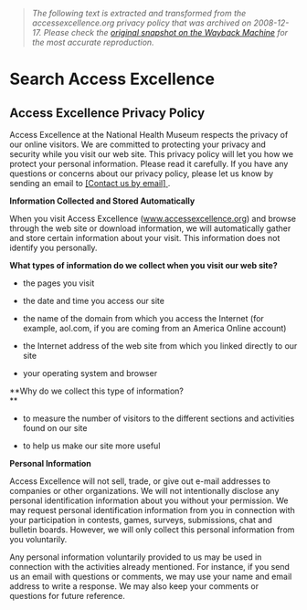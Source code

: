 > *The following text is extracted and transformed from the accessexcellence.org privacy policy that was archived on 2008-12-17. Please check the [original snapshot on the Wayback Machine](https://web.archive.org/web/20081217102326id_/http%3A//www.accessexcellence.org/MTC/privacy.php) for the most accurate reproduction.*

# Search Access Excellence

## Access Excellence Privacy Policy

Access Excellence at the National Health Museum respects the privacy of our online visitors. We are committed to protecting your privacy and security while you visit our web site. This privacy policy will let you how we protect your personal information. Please read it carefully. If you have any questions or concerns about our privacy policy, please let us know by sending an email to [[Contact us by email] ](https://web.archive.org/captcha/email.cgi).

**Information Collected and Stored Automatically**

When you visit Access Excellence (www.accessexcellence.org) and browse through the web site or download information, we will automatically gather and store certain information about your visit. This information does not identify you personally.

**What types of information do we collect when you visit our web site?**

  * the pages you visit 

  * the date and time you access our site

  * the name of the domain from which you access the Internet (for example, aol.com, if you are coming from an America Online account) 

  * the Internet address of the web site from which you linked directly to our site 

  * your operating system and browser 




**Why do we collect this type of information?  
**

  * to measure the number of visitors to the different sections and activities found on our site 

  * to help us make our site more useful   





**Personal Information**   


Access Excellence will not sell, trade, or give out e-mail addresses to companies or other organizations. We will not intentionally disclose any personal identification information about you without your permission. We may request personal identification information from you in connection with your participation in contests, games, surveys, submissions, chat and bulletin boards. However, we will only collect this personal information from you voluntarily.

Any personal information voluntarily provided to us may be used in connection with the activities already mentioned. For instance, if you send us an email with questions or comments, we may use your name and email address to write a response. We may also keep your comments or questions for future reference.  

